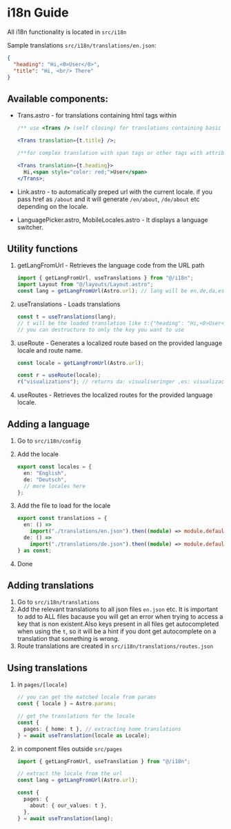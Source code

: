 # i18n Guide

All i18n functionality is located in `src/i18n`

Sample translations `src/i18n/translations/en.json`:

```json
{
  "heading": "Hi,<0>User</0>",
  "title": "Hi, <br/> There"
}
```

## Available components:

- Trans.astro - for translations containing html tags within

  ```jsx
  /** use <Trans /> (self closing) for translations containing basic "strong", "br", "em", "i", "b" html tags **/

  <Trans translation={t.title} />;

  /**for complex translation with span tags or other tags with attributes use like this **/

  <Trans translation={t.heading}>
    Hi,<span style="color: red;">User</span>
  </Trans>;
  ```

- Link.astro - to automatically preped url with the current locale. if you pass href as `/about` and it will generate `/en/about`, `/de/about` etc depending on the locale.
- LanguagePicker.astro, MobileLocales.astro - It displays a language switcher.

## Utility functions

1. getLangFromUrl - Retrieves the language code from the URL path

   ```ts
   import { getLangFromUrl, useTranslations } from "@/i18n";
   import Layout from "@/layouts/Layout.astro";
   const lang = getLangFromUrl(Astro.url); // lang will be en,de,da,es etc
   ```

2. useTranslations - Loads translations

   ```ts
   const t = useTranslations(lang);
   // t will be the loaded translation like t:{"heading": "Hi,<0>User</0>","title": "Hi, <br/> There"}
   // you can destructure to only the key you want to use
   ```

3. useRoute - Generates a localized route based on the provided language locale and route name.

   ```ts
   const locale = getLangFromUrl(Astro.url);

   const r = useRoute(locale);
   r("visualizations"); // returns da: visualiseringer ,es: visualizaciones etc
   ```

4. useRoutes - Retrieves the localized routes for the provided language locale.

## Adding a language

1.  Go to `src/i18n/config`
2.  Add the locale

    ```ts
    export const locales = {
      en: "English",
      de: "Deutsch",
      // more locales here
    };
    ```

3.  Add the file to load for the locale

    ```ts
    export const translations = {
      en: () =>
        import("./translations/en.json").then((module) => module.default),
      de: () =>
        import("./translations/de.json").then((module) => module.default),
    } as const;
    ```

4.  Done

## Adding translations

1. Go to `src/i18n/translations`
2. Add the relevant translations to all json files `en.json` etc.
   It is important to add to ALL files bacause you will get an error when trying to access a key that is non existent.Also keys present in all files get autocompleted when using the `t`, so it will be a hint if you dont get autocomplete on a translation that something is wrong.
3. Route translations are created in `src/i18n/translations/routes.json`

## Using translations

1. in `pages/[locale]`

   ```ts
   // you can get the matched locale from params
   const { locale } = Astro.params;

   // get the translations for the locale
   const {
     pages: { home: t }, // extracting home translations
   } = await useTranslation(locale as Locale);
   ```

2. in component files outside `src/pages`

   ```ts
   import { getLangFromUrl, useTranslation } from "@/i18n";

   // extract the locale from the url
   const lang = getLangFromUrl(Astro.url);

   const {
     pages: {
       about: { our_values: t },
     },
   } = await useTranslation(lang);
   ```
